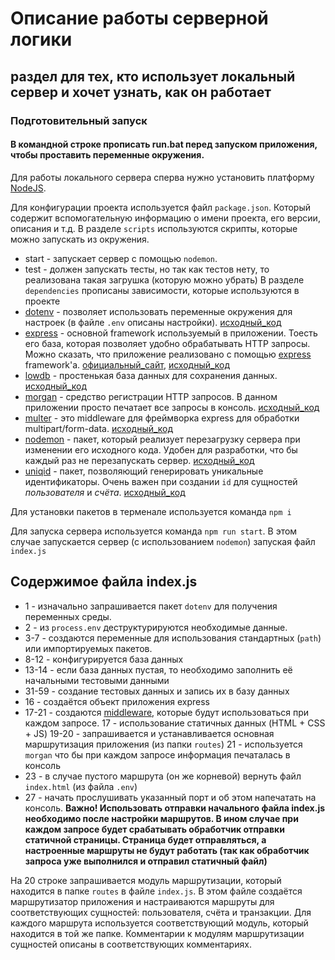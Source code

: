 # Описание работы серверной логики 
## раздел для тех, кто использует локальный сервер и хочет узнать, как он работает

### Подготовительный запуск
#### В командной строке прописать run.bat перед запуском приложения, чтобы проставить переменные окружения.

Для работы локального сервера сперва нужно установить платформу [NodeJS](https://nodejs.org/en/download/).

Для конфигурации проекта используется файл `package.json`. Который содержит вспомогательную информацию о имени проекта, его версии, описания и т.д.
В разделе `scripts` используются скрипты, которые можно запускать из окружения.
* start - запускает сервер с помощью `nodemon`.
* test - должен запускать тесты, но так как тестов нету, то реализована такая загрушка (которую можно убрать)
В разделе `dependencies` прописаны зависимости, которые используются в проекте
* [dotenv](https://www.npmjs.com/package/dotenv) - позволяет использовать переменные окружения для настроек (в файле `.env` описаны настройки). [исходный_код](https://github.com/motdotla/dotenv)
* [express](https://www.npmjs.com/package/express) - основной framework используемый в приложении. Тоесть его база, которая позволяет удобно обрабатывать HTTP запросы. Можно сказать, что приложение реализовано с помощью [express](https://expressjs.com/ru/) framework'a. [официальный_сайт](https://expressjs.com/ru/), [исходный_код](https://github.com/expressjs/express)
* [lowdb](https://www.npmjs.com/package/lowdb) - простенькая база данных для сохранения данных. [исходный_код](https://github.com/typicode/lowdb)
* [morgan](https://www.npmjs.com/package/morgan) - средство регистрации HTTP запросов. В данном приложении просто печатает все запросы в консоль. [исходный_код](https://github.com/expressjs/morgan)
* [multer](https://www.npmjs.com/package/multer) - это middleware для фреймворка express для обработки multipart/form-data. [исходный_код](https://github.com/expressjs/multer)
* [nodemon](https://www.npmjs.com/package/nodemon) - пакет, который реализует перезагрузку сервера при изменении его исходного кода. Удобен для разработки, что бы каждый раз не перезапускать сервер. [исходный_код](https://github.com/remy/nodemon)
* [uniqid](https://www.npmjs.com/package/uniqid) - пакет, позволяющий генерировать уникальные идентификаторы. Очень важен при создании `id` для сущностей *пользователя* и *счёта*. [исходный_код](https://github.com/adamhalasz/uniqid)

Для установки пакетов в терменале используется команда `npm i`
 
Для запуска сервера используется команда `npm run start`. В этом случае запускается сервер (с использованием `nodemon`) запуская файл `index.js`

## Содержимое файла index.js
* 1 - изначально запрашивается пакет `dotenv` для получения переменных среды. 
* 2 - из `process.env` деструктурируются необходимые данные.
* 3-7 - создаются переменные для использования стандартных (`path`) или импортируемых пакетов.
* 8-12 - конфигурируется база данных
* 13-14 - если база данных пустая, то необходимо заполнить её начальными тестовыми данными
* 31-59 - создание тестовых данных и запись их в базу данных
* 16 - создаётся объект приложения express
* 17-21 - создаются [middleware](https://expressjs.com/ru/guide/writing-middleware.html), которые будут использоваться при каждом запросе.
    17 - использование статичных данных (HTML + CSS + JS)
    19-20 - запрашивается и устанавливается основная маршрутизация приложения (из папки `routes`)
    21 - используется `morgan` что бы при каждом запросе информация печаталась в консоль
* 23 - в случае пустого маршрута (он же корневой) вернуть файл `index.html` (из файла `.env`)
* 27 - начать прослушивать указанный порт и об этом напечатать на консоль.
**Важно! Использовать отправки начального файла index.js необходимо после настройки маршрутов. В ином случае при каждом запросе будет срабатывать обработчик отправки статичной страницы. Страница будет отправляться, а настроенные маршруты не будут работать (так как обработчик запроса уже выполнился и отправил статичный файл)**

На 20 строке запрашивается модуль маршрутизации, который находится в папке `routes` в файле `index.js`. В этом файле создаётся маршрутизатор приложения и настраиваются маршруты для соответствующих сущностей: пользователя, счёта и транзакции. Для каждого маршрута используется соответствующий модуль, который находится в той же папке.
Комментарии к модулям маршрутизации сущностей описаны в соответствующих комментариях.